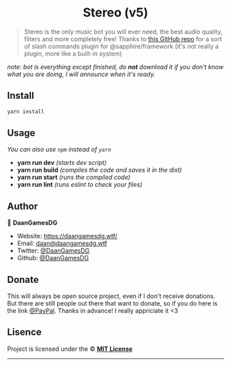 <h1 align="center">Stereo (v5)</h1>

> Stereo is the only music bot you will ever need, the best audio quality, filters and more completely free!
> Thanks to [this GitHub repo](https://github.com/FrenchDiscord/YliasDiscordBot) for a sort of slash commands plugin for @sapphire/framework (it's not really a plugin, more like a built-in system)

_note: bot is everything except finished, do **not** download it if you don't know what you are doing, I will announce when it's ready._

## Install

```sh
yarn install
```

## Usage

_You can also use `npm` instead of `yarn`_

- **yarn run dev** _(starts dev script)_
- **yarn run build** _(compiles the code and saves it in the dist)_
- **yarn run start** _(runs the compiled code)_
- **yarn run lint** _(runs eslint to check your files)_

## Author

👤 **DaanGamesDG**

- Website: https://daangamesdg.wtf/
- Email: <daan@daangamesdg.wtf>
- Twitter: [@DaanGamesDG](https://twitter.com/DaanGamesDG)
- Github: [@DaanGamesDG](https://github.com/DaanGamesDG)

## Donate

This will always be open source project, even if I don't receive donations. But there are still people out there that want to donate, so if you do here is the link [@PayPal](https://paypal.me/daangamesdg). Thanks in advance! I really appriciate it <3

## Lisence

Project is licensed under the © [**MIT License**](/LICENSE)

---
